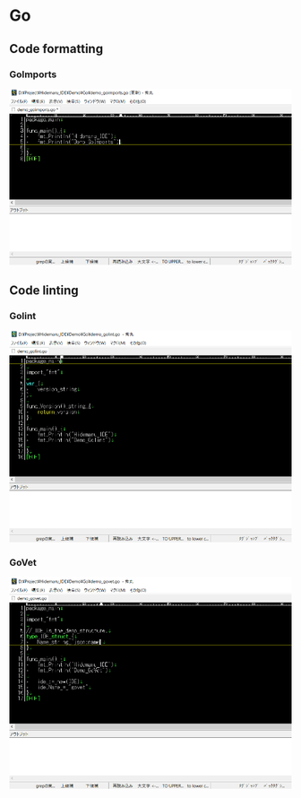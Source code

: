 # Go
## Code formatting
### GoImports
![Demo_GoImports](https://github.com/kaku86/hidemaru_ide/blob/master/Demo/Go/Demo_GoImports.gif)

## Code linting
### Golint
![Demo_Golint](https://github.com/kaku86/hidemaru_ide/blob/master/Demo/Go/Demo_Golint.gif)

### GoVet
![Demo_GoVet](https://github.com/kaku86/hidemaru_ide/blob/master/Demo/Go/Demo_GoVet.gif)
